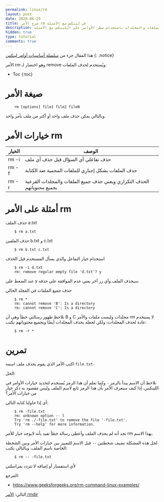 ```yaml
---
permalink: linux/rm
layout: post
date: 2020-06-29
title: شرح الأمر rm في لينكس مع الأمثلة
description: شرح كيفية حذف الملفات والمجلدات باستخدام سطر الأوامر على اللينكس مع الأمثلة
hidden: true
type: tutorial
comments: true
---
```



هذا المقال جزء من [سلسلة أساسيات أوامر لينكس](/linux/intro)
{: .notice}

الأمر rm وهو اختصار لـ remove ويُستخدم لحذف الملفات.

* Toc
{:toc}

# صيغة الأمر

        rm [options] file1 file2 fileN

وبالتالي يمكن حذف ملف واحد أو أكثر من ملف بأمر واحد.

# خيارات الأمر rm

| الخيار | الوصف
| --- | ---
| rm -i| حذف تفاعلي أي السؤال قبل حذف أي ملف
| rm -f| حذف الملفات بشكل إجباري للملفات المحمية ضد الكتابة
| rm -r| الحذف التكراري ويعني حذف جميع الملفات والمجلدات الفرعية بجميع محتوياتهم

# أمثلة على الأمر rm

حذف الملف a.txt

        $ rm a.txt

حذف الملفين b.txt و c.txt

        $ rm b.txt c.txt

استخدام حيار التفاعل والذي يسأل المستخدم قبل الحذف

        $ rm -i d.txt
        rm: remove regular empty file 'd.txt'? y

عند الضغط على y سيحذف الملف وأي زر آخر يعني عدم الموافقة على حذفه.

حذف جميع الملفات في المجلد الحالي

        $ rm *
        rm: cannot remove 'B': Is a directory
        rm: cannot remove 'C': Is a directory

نلاحظ ظهور رسالتي خطأ وهي أن B و C مجلدات وليست ملفات والأمر rm لا يستخدم عادة لحذف المجلدات، ولكن لجعله يحذف المجلدات أيضًا وبجميع محتوياتهم نكتب:

        $ rm -r *

# تمرين

اكتب الأمر الذي يقوم بحذف ملف اسمه `file.txt-`

الحل:

نلاحظ أن الاسم يبدأ بالرمز `-` وكما نعلم أن هذا الرمز يُستخدم لتحديد خيارات الأوامر في اللينكس، إذا كيف سنعرف الأمر بأن هذا الرمز تابع لاسم الملف وليس مقصود به ذكر خيار من خيارات الأمر؟

أي إذا حاولنا كتابة التالي:

        $ rm -file.txt
        rm: unknown option -- l
        Try 'rm ./-file.txt' to remove the file '-file.txt'.
        Try 'rm --help' for more information.

نجد أنه لم يحذف الملف وأعطى رسالة خطأ تفيد بأنه لايوجد خيار للأمر rm بهذا الاسم.

لحل هذه المشكلة نضيف شخطتين `--` قبل الاسم للتمييز بين خيارات الأمر وبين الشخطة الخاصة باسم الملف، وبالتالي نكتب:

        $ rm -- -file.txt

ﻷي استفسار أو إضافة لا تتردد بمراسلتي


المرجع:

* <https://www.geeksforgeeks.org/rm-command-linux-examples/>

التالي: [الأمر rmdir](/linux/rmdir)

